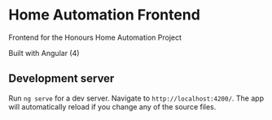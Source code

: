 # Home Automation Frontend

Frontend for the Honours Home Automation Project

Built with Angular (4)

## Development server

Run `ng serve` for a dev server. Navigate to `http://localhost:4200/`. The app will automatically reload if you change any of the source files.
